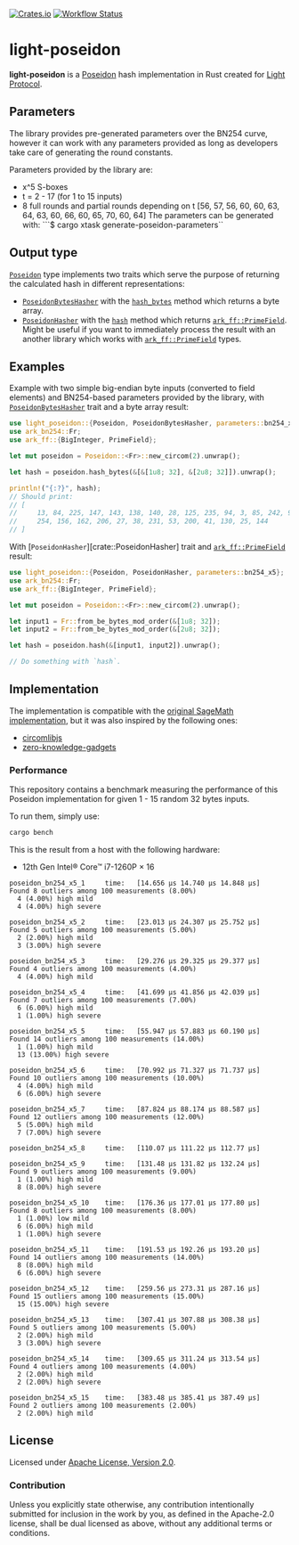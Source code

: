 [![Crates.io](https://img.shields.io/crates/v/light-poseidon.svg)](https://crates.io/crates/light-poseidon)
[![Workflow Status](https://github.com/Lightprotocol/light-poseidon/workflows/main/badge.svg)](https://github.com/Lightprotocol/light-poseidon/actions?query=workflow)

# light-poseidon

**light-poseidon** is a [Poseidon](https://eprint.iacr.org/2019/458) hash
implementation in Rust created for [Light Protocol](https://www.lightprotocol.com/).

## Parameters

The library provides pre-generated parameters over the BN254 curve, however
it can work with any parameters provided as long as developers take care
of generating the round constants.

Parameters provided by the library are:

* x^5 S-boxes
* t = 2 - 17 (for 1 to 15 inputs)
* 8 full rounds and partial rounds depending on t [56, 57, 56, 60, 60, 63, 64, 63, 60, 66, 60, 65, 70, 60, 64]
The parameters can be generated with:
```$ cargo xtask generate-poseidon-parameters``
## Output type

[`Poseidon`](crate::Poseidon) type implements two traits which serve the purpose
of returning the calculated hash in different representations:

* [`PoseidonBytesHasher`](crate::PoseidonBytesHasher) with the
  [`hash_bytes`](crate::PoseidonBytesHasher::hash_bytes) method which
  returns a byte array.
* [`PoseidonHasher`](crate::PoseidonHasher) with the
  [`hash`](crate::PoseidonHasher::hash) method which returns
  [`ark_ff::PrimeField`](ark_ff::PrimeField). Might be useful if you want
  to immediately process the result with an another library which works with
  [`ark_ff::PrimeField`](ark_ff::PrimeField) types.

## Examples

Example with two simple big-endian byte inputs (converted to field elements)
and BN254-based parameters provided by the library, with
[`PoseidonBytesHasher`](crate::PoseidonHasher) trait and a byte array
result:

```rust
use light_poseidon::{Poseidon, PoseidonBytesHasher, parameters::bn254_x5};
use ark_bn254::Fr;
use ark_ff::{BigInteger, PrimeField};

let mut poseidon = Poseidon::<Fr>::new_circom(2).unwrap();

let hash = poseidon.hash_bytes(&[&[1u8; 32], &[2u8; 32]]).unwrap();

println!("{:?}", hash);
// Should print:
// [
//     13, 84, 225, 147, 143, 138, 140, 28, 125, 235, 94, 3, 85, 242, 99, 25, 32, 123, 132,
//     254, 156, 162, 206, 27, 38, 231, 53, 200, 41, 130, 25, 144
// ]
```

With [`PoseidonHasher`][crate::PoseidonHasher] trait and
[`ark_ff::PrimeField`](ark_ff::PrimeField) result:

```rust
use light_poseidon::{Poseidon, PoseidonHasher, parameters::bn254_x5};
use ark_bn254::Fr;
use ark_ff::{BigInteger, PrimeField};

let mut poseidon = Poseidon::<Fr>::new_circom(2).unwrap();

let input1 = Fr::from_be_bytes_mod_order(&[1u8; 32]);
let input2 = Fr::from_be_bytes_mod_order(&[2u8; 32]);

let hash = poseidon.hash(&[input1, input2]).unwrap();

// Do something with `hash`.
```

## Implementation

The implementation is compatible with the
[original SageMath implementation](https://extgit.iaik.tugraz.at/krypto/hadeshash/-/tree/master/),
but it was also inspired by the following ones:

* [circomlibjs](https://github.com/iden3/circomlibjs)
* [zero-knowledge-gadgets](https://github.com/webb-tools/zero-knowledge-gadgets)

### Performance

This repository contains a benchmark measuring the performance of this
Poseidon implementation for given 1 - 15 random 32 bytes inputs.

To run them, simply use:

```bash
cargo bench
```

This is the result from a host with the following hardware:

* 12th Gen Intel® Core™ i7-1260P × 16

```norust
poseidon_bn254_x5_1     time:   [14.656 µs 14.740 µs 14.848 µs]
Found 8 outliers among 100 measurements (8.00%)
  4 (4.00%) high mild
  4 (4.00%) high severe

poseidon_bn254_x5_2     time:   [23.013 µs 24.307 µs 25.752 µs]
Found 5 outliers among 100 measurements (5.00%)
  2 (2.00%) high mild
  3 (3.00%) high severe

poseidon_bn254_x5_3     time:   [29.276 µs 29.325 µs 29.377 µs]
Found 4 outliers among 100 measurements (4.00%)
  4 (4.00%) high mild

poseidon_bn254_x5_4     time:   [41.699 µs 41.856 µs 42.039 µs]
Found 7 outliers among 100 measurements (7.00%)
  6 (6.00%) high mild
  1 (1.00%) high severe

poseidon_bn254_x5_5     time:   [55.947 µs 57.883 µs 60.190 µs]
Found 14 outliers among 100 measurements (14.00%)
  1 (1.00%) high mild
  13 (13.00%) high severe

poseidon_bn254_x5_6     time:   [70.992 µs 71.327 µs 71.737 µs]
Found 10 outliers among 100 measurements (10.00%)
  4 (4.00%) high mild
  6 (6.00%) high severe

poseidon_bn254_x5_7     time:   [87.824 µs 88.174 µs 88.587 µs]
Found 12 outliers among 100 measurements (12.00%)
  5 (5.00%) high mild
  7 (7.00%) high severe

poseidon_bn254_x5_8     time:   [110.07 µs 111.22 µs 112.77 µs]

poseidon_bn254_x5_9     time:   [131.48 µs 131.82 µs 132.24 µs]
Found 9 outliers among 100 measurements (9.00%)
  1 (1.00%) high mild
  8 (8.00%) high severe

poseidon_bn254_x5_10    time:   [176.36 µs 177.01 µs 177.80 µs]
Found 8 outliers among 100 measurements (8.00%)
  1 (1.00%) low mild
  6 (6.00%) high mild
  1 (1.00%) high severe

poseidon_bn254_x5_11    time:   [191.53 µs 192.26 µs 193.20 µs]
Found 14 outliers among 100 measurements (14.00%)
  8 (8.00%) high mild
  6 (6.00%) high severe

poseidon_bn254_x5_12    time:   [259.56 µs 273.31 µs 287.16 µs]
Found 15 outliers among 100 measurements (15.00%)
  15 (15.00%) high severe

poseidon_bn254_x5_13    time:   [307.41 µs 307.88 µs 308.38 µs]
Found 5 outliers among 100 measurements (5.00%)
  2 (2.00%) high mild
  3 (3.00%) high severe

poseidon_bn254_x5_14    time:   [309.65 µs 311.24 µs 313.54 µs]
Found 4 outliers among 100 measurements (4.00%)
  2 (2.00%) high mild
  2 (2.00%) high severe

poseidon_bn254_x5_15    time:   [383.48 µs 385.41 µs 387.49 µs]
Found 2 outliers among 100 measurements (2.00%)
  2 (2.00%) high mild
```

## License

Licensed under [Apache License, Version 2.0](LICENSE).

### Contribution

Unless you explicitly state otherwise, any contribution intentionally
submitted for inclusion in the work by you, as defined in the Apache-2.0
license, shall be dual licensed as above, without any additional terms or
conditions.